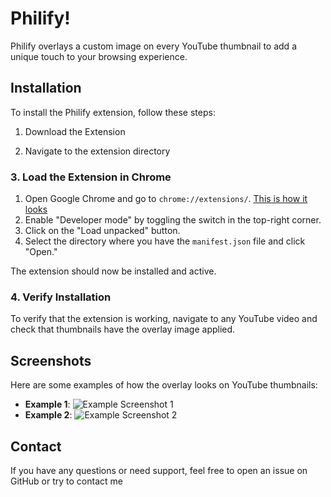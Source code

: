 # Philify!

Philify overlays a custom image on every YouTube thumbnail to add a unique touch to your browsing experience.

## Installation

To install the Philify extension, follow these steps:

1. Download the Extension

2. Navigate to the extension directory


### 3. Load the Extension in Chrome

1. Open Google Chrome and go to `chrome://extensions/`. [This is how it looks](github/extensionsc.png)
2. Enable "Developer mode" by toggling the switch in the top-right corner.
3. Click on the "Load unpacked" button.
4. Select the directory where you have the `manifest.json` file and click "Open."

The extension should now be installed and active.

### 4. Verify Installation

To verify that the extension is working, navigate to any YouTube video and check that thumbnails have the overlay image applied.

## Screenshots

Here are some examples of how the overlay looks on YouTube thumbnails:

- **Example 1**: ![Example Screenshot 1](path/to/screenshot1.png)
- **Example 2**: ![Example Screenshot 2](path/to/screenshot2.png)

## Contact

If you have any questions or need support, feel free to open an issue on GitHub or try to contact me